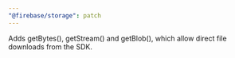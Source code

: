 ```yaml
---
"@firebase/storage": patch
---
```


Adds getBytes(), getStream() and getBlob(), which allow direct file downloads from the SDK.
